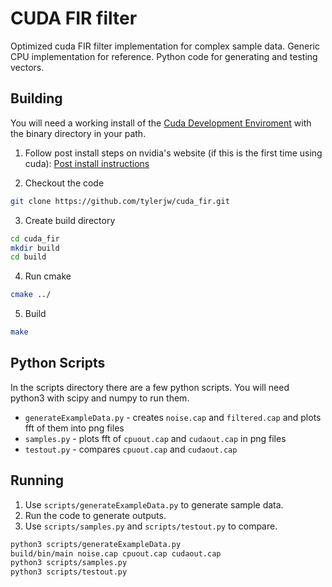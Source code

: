 # CUDA FIR filter

Optimized cuda FIR filter implementation for complex sample data.  Generic CPU implementation for reference.  Python code for generating and testing vectors.

## Building

You will need a working install of the [Cuda Development Enviroment](https://docs.nvidia.com/cuda/cuda-installation-guide-linux/index.html) with the binary directory in your path.

1. Follow post install steps on nvidia's website (if this is the first time using cuda):
[Post install instructions](https://docs.nvidia.com/cuda/cuda-installation-guide-linux/index.html#post-installation-actions)

2. Checkout the code
```bash
git clone https://github.com/tylerjw/cuda_fir.git
```

3. Create build directory
```bash
cd cuda_fir
mkdir build
cd build
```

4. Run cmake
```bash
cmake ../
```

5. Build
```bash
make
```

## Python Scripts

In the scripts directory there are a few python scripts.  You will need python3 with scipy and numpy to run them.

* `generateExampleData.py` - creates `noise.cap` and `filtered.cap` and plots fft of them into png files
* `samples.py` - plots fft of `cpuout.cap` and `cudaout.cap` in png files
* `testout.py` - compares `cpuout.cap` and `cudaout.cap`

## Running

1. Use `scripts/generateExampleData.py` to generate sample data.
2. Run the code to generate outputs.
3. Use `scripts/samples.py` and `scripts/testout.py` to compare.

```bash
python3 scripts/generateExampleData.py
build/bin/main noise.cap cpuout.cap cudaout.cap
python3 scripts/samples.py
python3 scripts/testout.py
```